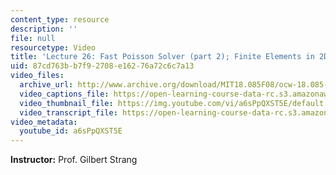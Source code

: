 ```yaml
---
content_type: resource
description: ''
file: null
resourcetype: Video
title: 'Lecture 26: Fast Poisson Solver (part 2); Finite Elements in 2D'
uid: 87cd763b-b7f9-2708-e162-76a72c6c7a13
video_files:
  archive_url: http://www.archive.org/download/MIT18.085F08/ocw-18.085-f08-lec26_300k.mp4
  video_captions_file: https://open-learning-course-data-rc.s3.amazonaws.com/18-085-computational-science-and-engineering-i-fall-2008/f12a53060ba85c4e91a4c79bc77134d3_a6sPpQXST5E.vtt
  video_thumbnail_file: https://img.youtube.com/vi/a6sPpQXST5E/default.jpg
  video_transcript_file: https://open-learning-course-data-rc.s3.amazonaws.com/18-085-computational-science-and-engineering-i-fall-2008/e477fbc2f9a22e26cf0672060560c124_a6sPpQXST5E.pdf
video_metadata:
  youtube_id: a6sPpQXST5E
---
```


**Instructor:** Prof. Gilbert Strang